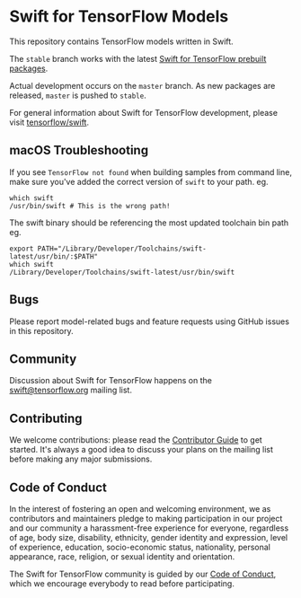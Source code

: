 # Swift for TensorFlow Models

This repository contains TensorFlow models written in Swift.

The `stable` branch works with the latest [Swift for TensorFlow prebuilt packages](https://github.com/tensorflow/swift/blob/master/Installation.md#pre-built-packages).

Actual development occurs on the `master` branch.
As new packages are released, `master` is pushed to `stable`.

For general information about Swift for TensorFlow development, please visit
[tensorflow/swift](https://github.com/tensorflow/swift).


## macOS Troubleshooting
If you see ``TensorFlow not found`` when building samples from command line,
make sure you've added the correct version of `swift` to your path.
eg. 
````shell
which swift
/usr/bin/swift # This is the wrong path!
````
The swift binary should be referencing the most updated toolchain bin path eg. 
````shell
export PATH="/Library/Developer/Toolchains/swift-latest/usr/bin/:$PATH"
which swift
/Library/Developer/Toolchains/swift-latest/usr/bin/swift
````


## Bugs

Please report model-related bugs and feature requests using GitHub issues in
this repository.

## Community

Discussion about Swift for TensorFlow happens on the
[swift@tensorflow.org](https://groups.google.com/a/tensorflow.org/d/forum/swift)
mailing list.

## Contributing

We welcome contributions: please read the [Contributor Guide](CONTRIBUTING.md)
to get started. It's always a good idea to discuss your plans on the mailing
list before making any major submissions.

## Code of Conduct

In the interest of fostering an open and welcoming environment, we as
contributors and maintainers pledge to making participation in our project and
our community a harassment-free experience for everyone, regardless of age, body
size, disability, ethnicity, gender identity and expression, level of
experience, education, socio-economic status, nationality, personal appearance,
race, religion, or sexual identity and orientation.

The Swift for TensorFlow community is guided by our [Code of
Conduct](CODE_OF_CONDUCT.md), which we encourage everybody to read before
participating.

